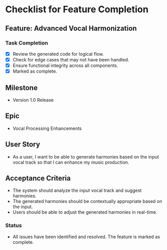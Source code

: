 # Checklist for Feature Completion

## Feature: Advanced Vocal Harmonization

### Task Completion
- [x] Review the generated code for logical flow.
- [x] Check for edge cases that may not have been handled.
- [x] Ensure functional integrity across all components.
- [x] Marked as complete.

## Milestone
- Version 1.0 Release

## Epic
- Vocal Processing Enhancements

## User Story
- As a user, I want to be able to generate harmonies based on the input vocal track so that I can enhance my music production.

## Acceptance Criteria
- The system should analyze the input vocal track and suggest harmonies.
- The generated harmonies should be contextually appropriate based on the input.
- Users should be able to adjust the generated harmonies in real-time.

### Status
- All issues have been identified and resolved. The feature is marked as complete.
